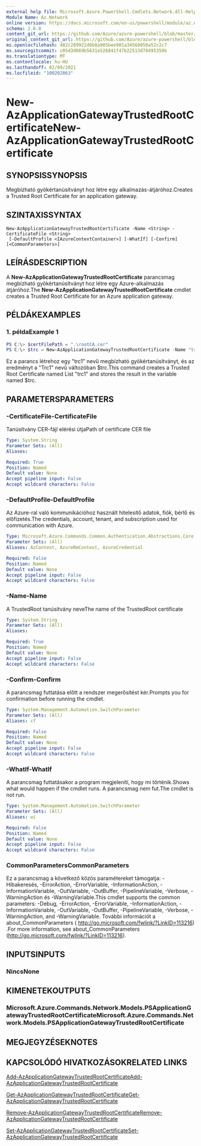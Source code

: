 ```yaml
---
external help file: Microsoft.Azure.PowerShell.Cmdlets.Network.dll-Help.xml
Module Name: Az.Network
online version: https://docs.microsoft.com/en-us/powershell/module/az.network/new-azapplicationgatewaytrustedrootcertificate
schema: 2.0.0
content_git_url: https://github.com/Azure/azure-powershell/blob/master/src/Network/Network/help/New-AzApplicationGatewayTrustedRootCertificate.md
original_content_git_url: https://github.com/Azure/azure-powershell/blob/master/src/Network/Network/help/New-AzApplicationGatewayTrustedRootCertificate.md
ms.openlocfilehash: 482c289922d6b8a905bee901a34568050a52c2c7
ms.sourcegitcommit: c05d3d669b5631e526841f47b22513d78495350b
ms.translationtype: MT
ms.contentlocale: hu-HU
ms.lasthandoff: 02/09/2021
ms.locfileid: "100202863"
---
```

# <span data-ttu-id="ef1e6-101">New-AzApplicationGatewayTrustedRootCertificate</span><span class="sxs-lookup"><span data-stu-id="ef1e6-101">New-AzApplicationGatewayTrustedRootCertificate</span></span>

## <span data-ttu-id="ef1e6-102">SYNOPSIS</span><span class="sxs-lookup"><span data-stu-id="ef1e6-102">SYNOPSIS</span></span>
<span data-ttu-id="ef1e6-103">Megbízható gyökértanúsítványt hoz létre egy alkalmazás-átjáróhoz.</span><span class="sxs-lookup"><span data-stu-id="ef1e6-103">Creates a Trusted Root Certificate for an application gateway.</span></span>

## <span data-ttu-id="ef1e6-104">SZINTAXIS</span><span class="sxs-lookup"><span data-stu-id="ef1e6-104">SYNTAX</span></span>

```
New-AzApplicationGatewayTrustedRootCertificate -Name <String> -CertificateFile <String>
 [-DefaultProfile <IAzureContextContainer>] [-WhatIf] [-Confirm] [<CommonParameters>]
```

## <span data-ttu-id="ef1e6-105">LEÍRÁS</span><span class="sxs-lookup"><span data-stu-id="ef1e6-105">DESCRIPTION</span></span>
<span data-ttu-id="ef1e6-106">A **New-AzApplicationGatewayTrustedRootCertificate** parancsmag megbízható gyökértanúsítványt hoz létre egy Azure-alkalmazás átjáróhoz.</span><span class="sxs-lookup"><span data-stu-id="ef1e6-106">The **New-AzApplicationGatewayTrustedRootCertificate** cmdlet creates a Trusted Root Certificate for an Azure application gateway.</span></span>

## <span data-ttu-id="ef1e6-107">PÉLDÁK</span><span class="sxs-lookup"><span data-stu-id="ef1e6-107">EXAMPLES</span></span>

### <span data-ttu-id="ef1e6-108">1. példa</span><span class="sxs-lookup"><span data-stu-id="ef1e6-108">Example 1</span></span>
```powershell
PS C:\> $certFilePath = ".\rootCA.cer"
PS C:\> $trc = New-AzApplicationGatewayTrustedRootCertificate -Name "trc1" -CertificateFile $certFilePath
```

<span data-ttu-id="ef1e6-109">Ez a parancs létrehoz egy "trc1" nevű megbízható gyökértanúsítványt, és az eredményt a "Trc1" nevű változóban $trc.</span><span class="sxs-lookup"><span data-stu-id="ef1e6-109">This command creates a Trusted Root Certificate named List "trc1" and stores the result in the variable named $trc.</span></span>

## <span data-ttu-id="ef1e6-110">PARAMETERS</span><span class="sxs-lookup"><span data-stu-id="ef1e6-110">PARAMETERS</span></span>

### <span data-ttu-id="ef1e6-111">-CertificateFile</span><span class="sxs-lookup"><span data-stu-id="ef1e6-111">-CertificateFile</span></span>
<span data-ttu-id="ef1e6-112">Tanúsítvány CER-fájl elérési útja</span><span class="sxs-lookup"><span data-stu-id="ef1e6-112">Path of certificate CER file</span></span>

```yaml
Type: System.String
Parameter Sets: (All)
Aliases:

Required: True
Position: Named
Default value: None
Accept pipeline input: False
Accept wildcard characters: False
```

### <span data-ttu-id="ef1e6-113">-DefaultProfile</span><span class="sxs-lookup"><span data-stu-id="ef1e6-113">-DefaultProfile</span></span>
<span data-ttu-id="ef1e6-114">Az Azure-ral való kommunikációhoz használt hitelesítő adatok, fiók, bérlő és előfizetés.</span><span class="sxs-lookup"><span data-stu-id="ef1e6-114">The credentials, account, tenant, and subscription used for communication with Azure.</span></span>

```yaml
Type: Microsoft.Azure.Commands.Common.Authentication.Abstractions.Core.IAzureContextContainer
Parameter Sets: (All)
Aliases: AzContext, AzureRmContext, AzureCredential

Required: False
Position: Named
Default value: None
Accept pipeline input: False
Accept wildcard characters: False
```

### <span data-ttu-id="ef1e6-115">-Name</span><span class="sxs-lookup"><span data-stu-id="ef1e6-115">-Name</span></span>
<span data-ttu-id="ef1e6-116">A TrustedRoot tanúsítvány neve</span><span class="sxs-lookup"><span data-stu-id="ef1e6-116">The name of the TrustedRoot certificate</span></span>

```yaml
Type: System.String
Parameter Sets: (All)
Aliases:

Required: True
Position: Named
Default value: None
Accept pipeline input: False
Accept wildcard characters: False
```

### <span data-ttu-id="ef1e6-117">-Confirm</span><span class="sxs-lookup"><span data-stu-id="ef1e6-117">-Confirm</span></span>
<span data-ttu-id="ef1e6-118">A parancsmag futtatása előtt a rendszer megerősítést kér.</span><span class="sxs-lookup"><span data-stu-id="ef1e6-118">Prompts you for confirmation before running the cmdlet.</span></span>

```yaml
Type: System.Management.Automation.SwitchParameter
Parameter Sets: (All)
Aliases: cf

Required: False
Position: Named
Default value: None
Accept pipeline input: False
Accept wildcard characters: False
```

### <span data-ttu-id="ef1e6-119">-WhatIf</span><span class="sxs-lookup"><span data-stu-id="ef1e6-119">-WhatIf</span></span>
<span data-ttu-id="ef1e6-120">A parancsmag futtatásakor a program megjeleníti, hogy mi történik.</span><span class="sxs-lookup"><span data-stu-id="ef1e6-120">Shows what would happen if the cmdlet runs.</span></span>
<span data-ttu-id="ef1e6-121">A parancsmag nem fut.</span><span class="sxs-lookup"><span data-stu-id="ef1e6-121">The cmdlet is not run.</span></span>

```yaml
Type: System.Management.Automation.SwitchParameter
Parameter Sets: (All)
Aliases: wi

Required: False
Position: Named
Default value: None
Accept pipeline input: False
Accept wildcard characters: False
```

### <span data-ttu-id="ef1e6-122">CommonParameters</span><span class="sxs-lookup"><span data-stu-id="ef1e6-122">CommonParameters</span></span>
<span data-ttu-id="ef1e6-123">Ez a parancsmag a következő közös paramétereket támogatja: -Hibakeresés, -ErrorAction, -ErrorVariable, -InformationAction, -InformationVariable, -OutVariable, -OutBuffer, -PipelineVariable, -Verbose, -WarningAction és -WarningVariable.</span><span class="sxs-lookup"><span data-stu-id="ef1e6-123">This cmdlet supports the common parameters: -Debug, -ErrorAction, -ErrorVariable, -InformationAction, -InformationVariable, -OutVariable, -OutBuffer, -PipelineVariable, -Verbose, -WarningAction, and -WarningVariable.</span></span> <span data-ttu-id="ef1e6-124">További információt a about_CommonParameters ( http://go.microsoft.com/fwlink/?LinkID=113216) .</span><span class="sxs-lookup"><span data-stu-id="ef1e6-124">For more information, see about_CommonParameters (http://go.microsoft.com/fwlink/?LinkID=113216).</span></span>

## <span data-ttu-id="ef1e6-125">INPUTS</span><span class="sxs-lookup"><span data-stu-id="ef1e6-125">INPUTS</span></span>

### <span data-ttu-id="ef1e6-126">Nincs</span><span class="sxs-lookup"><span data-stu-id="ef1e6-126">None</span></span>

## <span data-ttu-id="ef1e6-127">KIMENETEK</span><span class="sxs-lookup"><span data-stu-id="ef1e6-127">OUTPUTS</span></span>

### <span data-ttu-id="ef1e6-128">Microsoft.Azure.Commands.Network.Models.PSApplicationGatewayTrustedRootCertificate</span><span class="sxs-lookup"><span data-stu-id="ef1e6-128">Microsoft.Azure.Commands.Network.Models.PSApplicationGatewayTrustedRootCertificate</span></span>

## <span data-ttu-id="ef1e6-129">MEGJEGYZÉSEK</span><span class="sxs-lookup"><span data-stu-id="ef1e6-129">NOTES</span></span>

## <span data-ttu-id="ef1e6-130">KAPCSOLÓDÓ HIVATKOZÁSOK</span><span class="sxs-lookup"><span data-stu-id="ef1e6-130">RELATED LINKS</span></span>

[<span data-ttu-id="ef1e6-131">Add-AzApplicationGatewayTrustedRootCertificate</span><span class="sxs-lookup"><span data-stu-id="ef1e6-131">Add-AzApplicationGatewayTrustedRootCertificate</span></span>](./Add-AzApplicationGatewayTrustedRootCertificate.md)

[<span data-ttu-id="ef1e6-132">Get-AzApplicationGatewayTrustedRootCertificate</span><span class="sxs-lookup"><span data-stu-id="ef1e6-132">Get-AzApplicationGatewayTrustedRootCertificate</span></span>](./Get-AzApplicationGatewayTrustedRootCertificate.md)

[<span data-ttu-id="ef1e6-133">Remove-AzApplicationGatewayTrustedRootCertificate</span><span class="sxs-lookup"><span data-stu-id="ef1e6-133">Remove-AzApplicationGatewayTrustedRootCertificate</span></span>](./Remove-AzApplicationGatewayTrustedRootCertificate.md)

[<span data-ttu-id="ef1e6-134">Set-AzApplicationGatewayTrustedRootCertificate</span><span class="sxs-lookup"><span data-stu-id="ef1e6-134">Set-AzApplicationGatewayTrustedRootCertificate</span></span>](./Set-AzApplicationGatewayTrustedRootCertificate.md)

